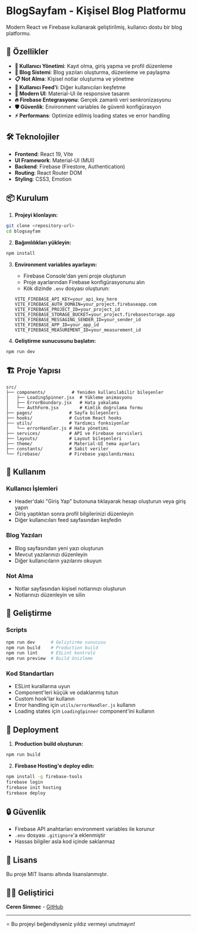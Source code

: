 # BlogSayfam - Kişisel Blog Platformu

Modern React ve Firebase kullanarak geliştirilmiş, kullanıcı dostu bir blog platformu.

## 🚀 Özellikler

- **👤 Kullanıcı Yönetimi**: Kayıt olma, giriş yapma ve profil düzenleme
- **📝 Blog Sistemi**: Blog yazıları oluşturma, düzenleme ve paylaşma
- **📋 Not Alma**: Kişisel notlar oluşturma ve yönetme
- **👥 Kullanıcı Feed'i**: Diğer kullanıcıları keşfetme
- **🎨 Modern UI**: Material-UI ile responsive tasarım
- **🔥 Firebase Entegrasyonu**: Gerçek zamanlı veri senkronizasyonu
- **🛡️ Güvenlik**: Environment variables ile güvenli konfigürasyon
- **⚡ Performans**: Optimize edilmiş loading states ve error handling

## 🛠️ Teknolojiler

- **Frontend**: React 19, Vite
- **UI Framework**: Material-UI (MUI)
- **Backend**: Firebase (Firestore, Authentication)
- **Routing**: React Router DOM
- **Styling**: CSS3, Emotion

## 📦 Kurulum

1. **Projeyi klonlayın:**
```bash
git clone <repository-url>
cd blogsayfam
```

2. **Bağımlılıkları yükleyin:**
```bash
npm install
```

3. **Environment variables ayarlayın:**
   - Firebase Console'dan yeni proje oluşturun
   - Proje ayarlarından Firebase konfigürasyonunu alın
   - Kök dizinde `.env` dosyası oluşturun:
   ```env
   VITE_FIREBASE_API_KEY=your_api_key_here
   VITE_FIREBASE_AUTH_DOMAIN=your_project.firebaseapp.com
   VITE_FIREBASE_PROJECT_ID=your_project_id
   VITE_FIREBASE_STORAGE_BUCKET=your_project.firebasestorage.app
   VITE_FIREBASE_MESSAGING_SENDER_ID=your_sender_id
   VITE_FIREBASE_APP_ID=your_app_id
   VITE_FIREBASE_MEASUREMENT_ID=your_measurement_id
   ```

4. **Geliştirme sunucusunu başlatın:**
```bash
npm run dev
```

## 🏗️ Proje Yapısı

```
src/
├── components/          # Yeniden kullanılabilir bileşenler
│   ├── LoadingSpinner.jsx  # Yükleme animasyonu
│   ├── ErrorBoundary.jsx   # Hata yakalama
│   └── AuthForm.jsx        # Kimlik doğrulama formu
├── pages/              # Sayfa bileşenleri
├── hooks/              # Custom React hooks
├── utils/              # Yardımcı fonksiyonlar
│   └── errorHandler.js # Hata yönetimi
├── services/           # API ve Firebase servisleri
├── layouts/            # Layout bileşenleri
├── theme/              # Material-UI tema ayarları
├── constants/          # Sabit veriler
└── firebase/           # Firebase yapılandırması
```

## 🎯 Kullanım

### Kullanıcı İşlemleri
- Header'daki "Giriş Yap" butonuna tıklayarak hesap oluşturun veya giriş yapın
- Giriş yaptıktan sonra profil bilgilerinizi düzenleyin
- Diğer kullanıcıları feed sayfasından keşfedin

### Blog Yazıları
- Blog sayfasından yeni yazı oluşturun
- Mevcut yazılarınızı düzenleyin
- Diğer kullanıcıların yazılarını okuyun

### Not Alma
- Notlar sayfasından kişisel notlarınızı oluşturun
- Notlarınızı düzenleyin ve silin

## 🔧 Geliştirme

### Scripts
```bash
npm run dev      # Geliştirme sunucusu
npm run build    # Production build
npm run lint     # ESLint kontrolü
npm run preview  # Build önizleme
```

### Kod Standartları
- ESLint kurallarına uyun
- Component'leri küçük ve odaklanmış tutun
- Custom hook'lar kullanın
- Error handling için `utils/errorHandler.js` kullanın
- Loading states için `LoadingSpinner` component'ini kullanın

## 🚀 Deployment

1. **Production build oluşturun:**
```bash
npm run build
```

2. **Firebase Hosting'e deploy edin:**
```bash
npm install -g firebase-tools
firebase login
firebase init hosting
firebase deploy
```

## 🔒 Güvenlik

- Firebase API anahtarları environment variables ile korunur
- `.env` dosyası `.gitignore`'a eklenmiştir
- Hassas bilgiler asla kod içinde saklanmaz

## 📄 Lisans

Bu proje MIT lisansı altında lisanslanmıştır.

## 👨‍💻 Geliştirici

**Ceren Sinmec** - [GitHub](https://github.com/cerensinmec)

---

⭐ Bu projeyi beğendiyseniz yıldız vermeyi unutmayın!
